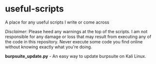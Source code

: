 # useful-scripts
A place for any useful scripts I write or come across


_Disclaimer_:
Please heed any warnings at the top of the scripts. 
I am not responsible for any damage or loss that may result from executing
any of the code in this repository. Never execute some code you find online
without knowing exactly what you're doing.

**burpsuite_update.py** - An easy way to update burpsuite on Kali Linux.
